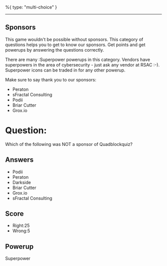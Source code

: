 %{
 type: "multi-choice"
}

---
## Sponsors
This game wouldn't be possible without sponsors.
This category of questions
helps you to get to know our sponsors.
Get points and get powerups
by answering the questions correctly.

There are many :Superpower powerups
in this category.
Vendors have superpowers
in the area of cybersecurity -
just ask any vendor at RSAC :-).
Superpower icons
can be traded in for any other powerup.

Make sure to say thank you to our sponsors:
- Peraton
- sFractal Consulting
- Podii
- Briar Cutter
- Grox.io

# Question:
Which of the following was NOT a sponsor of Quadblockquiz?

## Answers
- Podii
- Peraton
- Darkside
- Briar Cutter
- Grox.io
- sFractal Consulting

## Score
- Right:25
- Wrong:5

## Powerup
Superpower

